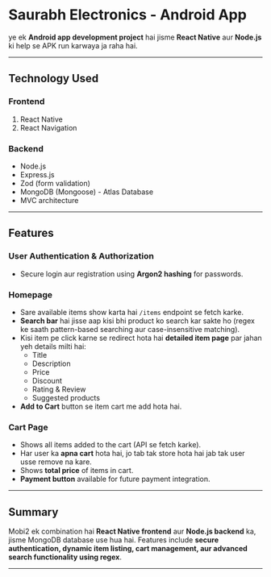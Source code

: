 # Saurabh Electronics - Android App

ye ek **Android app development project** hai jisme **React Native** aur **Node.js** ki help se APK run karwaya ja raha hai.  

---

## Technology Used

### Frontend
1. React Native  
2. React Navigation  

### Backend
- Node.js  
- Express.js  
- Zod (form validation)  
- MongoDB (Mongoose) - Atlas Database  
- MVC architecture  

---

## Features

### User Authentication & Authorization
- Secure login aur registration using **Argon2 hashing** for passwords.

### Homepage
- Sare available items show karta hai `/items` endpoint se fetch karke.  
- **Search bar** hai jisse aap kisi bhi product ko search kar sakte ho (regex ke saath pattern-based searching aur case-insensitive matching).  
- Kisi item pe click karne se redirect hota hai **detailed item page** par jahan yeh details milti hai:
  - Title  
  - Description  
  - Price  
  - Discount  
  - Rating & Review  
  - Suggested products  
- **Add to Cart** button se item cart me add hota hai.

### Cart Page
- Shows all items added to the cart (API se fetch karke).  
- Har user ka **apna cart** hota hai, jo tab tak store hota hai jab tak user usse remove na kare.  
- Shows **total price** of items in cart.  
- **Payment button** available for future payment integration.

---

## Summary

Mobi2 ek combination hai **React Native frontend** aur **Node.js backend** ka, jisme MongoDB database use hua hai. Features include **secure authentication, dynamic item listing, cart management, aur advanced search functionality using regex**.  

---
